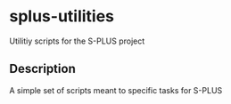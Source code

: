 # splus-utilities
Utilitiy scripts for the S-PLUS project

## Description
A simple set of scripts meant to specific tasks for S-PLUS
